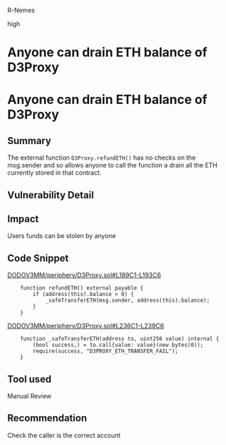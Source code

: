 R-Nemes

high

# Anyone can drain ETH balance of D3Proxy

# Anyone can drain ETH balance of D3Proxy

## Summary
The external function `D3Proxy.refundETH()` has no checks on the msg.sender and so allows anyone to call the function a drain all the ETH currently stored in that contract.

## Vulnerability Detail


## Impact
Users funds can be stolen by anyone



## Code Snippet
[DODOV3MM/periphery/D3Proxy.sol#L189C1-L193C6](https://github.com/sherlock-audit/2023-06-dodo/blob/main/new-dodo-v3/contracts/DODOV3MM/periphery/D3Proxy.sol#L189C1-L193C6)
```    
	function refundETH() external payable {
        if (address(this).balance > 0) {
            _safeTransferETH(msg.sender, address(this).balance);
        }
    }
```
[DODOV3MM/periphery/D3Proxy.sol#L236C1-L239C6](https://github.com/sherlock-audit/2023-06-dodo/blob/main/new-dodo-v3/contracts/DODOV3MM/periphery/D3Proxy.sol#L236C1-L239C6)
```
    function _safeTransferETH(address to, uint256 value) internal {
        (bool success,) = to.call{value: value}(new bytes(0));
        require(success, "D3PROXY_ETH_TRANSFER_FAIL");
    }
```

## Tool used

Manual Review

## Recommendation
Check the caller is the correct account